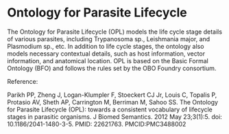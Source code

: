 # Ontology for Parasite Lifecycle
The Ontology for Parasite Lifecycle (OPL) models the life cycle stage details of various parasites, including Trypanosoma sp., Leishmania major, and Plasmodium sp., etc. In addition to life cycle stages, the ontology also models necessary contextual details, such as host information, vector information, and anatomical location. OPL is based on the Basic Formal Ontology (BFO) and follows the rules set by the OBO Foundry consortium. 

Reference:

Parikh PP, Zheng J, Logan-Klumpler F, Stoeckert CJ Jr, Louis C, Topalis P, Protasio AV, Sheth AP, Carrington M, Berriman M, Sahoo SS. The Ontology for Parasite Lifecycle (OPL): towards a consistent vocabulary of lifecycle stages in parasitic organisms. J Biomed Semantics. 2012 May 23;3(1):5. doi: 10.1186/2041-1480-3-5. PMID: 22621763. PMCID:PMC3488002
